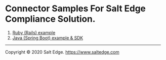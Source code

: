 # Connector Samples For Salt Edge Compliance Solution.

1. [Ruby (Rails) example](ruby-connector-sample/README.md)  
1. [Java (Spring Boot) example & SDK](saltedge-compliance-connector-java-v2/README.MD)  
  
---
Copyright © 2020 Salt Edge. https://www.saltedge.com
